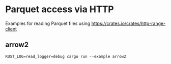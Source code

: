 # Parquet access via HTTP

Examples for reading Parquet files using https://crates.io/crates/http-range-client

## arrow2

    RUST_LOG=read_logger=debug cargo run --example arrow2
